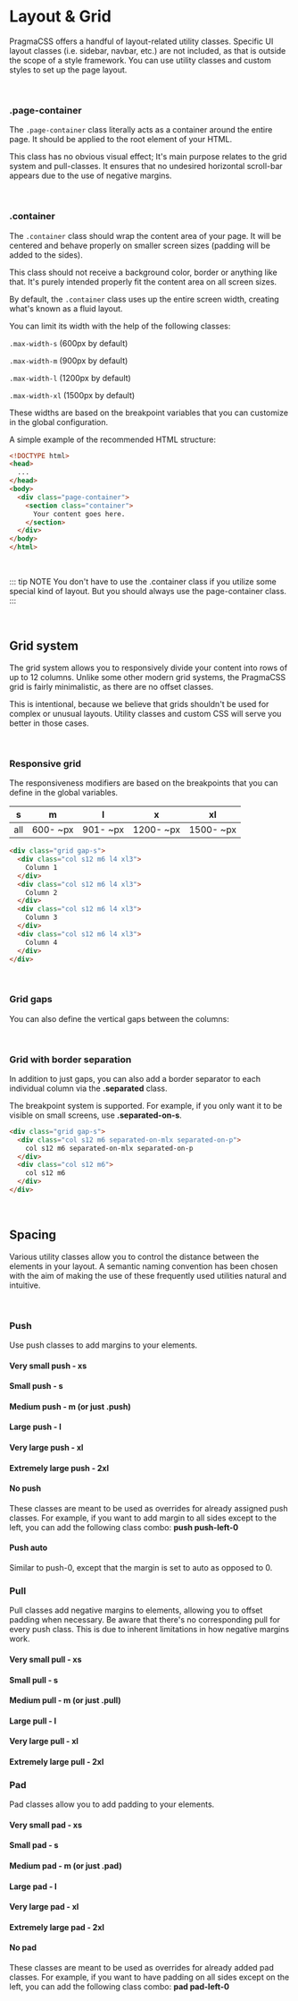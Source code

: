 # Layout & Grid

PragmaCSS offers a handful of layout-related utility classes. Specific UI layout classes (i.e. sidebar, navbar, etc.)
are not included, as that is outside the scope of a style framework. You can use utility classes and custom
styles to set up the page layout.

<br>

### .page-container

The `.page-container` class literally acts as a container around the entire page. It should be applied to
the root element of your HTML.

This class has no obvious visual effect; It's main purpose relates to the grid system and pull-classes.
It ensures that no undesired horizontal scroll-bar appears due to the use of negative margins.

<br>

### .container

The `.container` class should wrap the content area of your page. It will be centered and behave properly on
smaller screen sizes (padding will be added to the sides).

This class should not receive a background color, border or anything like that. It's purely intended properly
fit the content area on all screen sizes.

By default, the `.container` class uses up the entire screen width, creating what's known as a fluid layout.

You can limit its width with the help of the following classes:

`.max-width-s` (600px by default)</div>

`.max-width-m` (900px by default)</div>

`.max-width-l` (1200px by default)</div>

`.max-width-xl` (1500px by default)</div>

These widths are based on the breakpoint variables that you can customize in the global configuration.

A simple example of the recommended HTML structure:

```html
<!DOCTYPE html>
<head>
  ...
</head>
<body>
  <div class="page-container">
    <section class="container">
      Your content goes here.
    </section>
  </div>
</body>
</html>
```

<br>

::: tip NOTE
You don't have to use the .container class if you utilize some special kind of layout. But you should always
use the page-container class.
:::

<br>

## Grid system

The grid system allows you to responsively divide your content into rows of up to 12 columns.
Unlike some other modern grid systems, the PragmaCSS grid is fairly minimalistic, as there are no offset classes.

This is intentional, because we believe that grids shouldn't be used for complex or unusual layouts.
Utility classes and custom CSS will serve you better in those cases.

<br>

### Responsive grid

The responsiveness modifiers are based on the breakpoints that you can define in the global variables.

| s   | m        | l        | x         | xl        |
|:---:|:--------:|:--------:|:---------:|:---------:|
| all | 600- ~px | 901- ~px | 1200- ~px | 1500- ~px |

<grid-responsive/>

```html
<div class="grid gap-s">
  <div class="col s12 m6 l4 xl3">
    Column 1
  </div>
  <div class="col s12 m6 l4 xl3">
    Column 2
  </div>
  <div class="col s12 m6 l4 xl3">
    Column 3
  </div>
  <div class="col s12 m6 l4 xl3">
    Column 4
  </div>
</div>
```

<br>

### Grid gaps

You can also define the vertical gaps between the columns:

<grid-gaps/>

<br>

### Grid with border separation

In addition to just gaps, you can also add a border separator to each individual column via the
**.separated** class.

The breakpoint system is supported. For example, if you only want it to be visible on small screens,
use **.separated-on-s**.

<grid-separated/>

```html
<div class="grid gap-s">
  <div class="col s12 m6 separated-on-mlx separated-on-p">
    col s12 m6 separated-on-mlx separated-on-p
  </div>
  <div class="col s12 m6">
    col s12 m6
  </div>
</div>
```

<br>

## Spacing

Various utility classes allow you to control the distance between the elements in your layout.
A semantic naming convention has been chosen with the aim of making the use of these frequently used
utilities natural and intuitive.

<br>

### Push

Use push classes to add margins to your elements.

#### Very small push - xs

<spacing name="push" :pad="true" suffix="-xs"/>

#### Small push - s

<spacing name="push" :pad="true" suffix="-s"/>

#### Medium push - m (or just .push)

<spacing name="push" :pad="true" suffix="-m"/>

#### Large push - l

<spacing name="push" :pad="true" suffix="-l"/>

#### Very large push - xl

<spacing name="push" :pad="true" suffix="-xl"/>

#### Extremely large push - 2xl

<spacing name="push" :pad="true" suffix="-2xl"/>

#### No push

These classes are meant to be used as overrides for already assigned push classes.
For example, if you want to add margin to all sides except to the left, you can add the following class combo:
**push push-left-0**

<spacing name="push" :pad="true" prefix="push" suffix="-0"/>

#### Push auto

Similar to push-0, except that the margin is set to auto as opposed to 0.

<spacing name="push" :pad="true" prefix="push" suffix="-auto"/>


### Pull

Pull classes add negative margins to elements, allowing you to offset padding when necessary.
Be aware that there's no corresponding pull for every push class. This is due to inherent limitations in
how negative margins work.

#### Very small pull - xs

<spacing-pull name="pull" suffix="-xs" outer="pad-xs"/>

#### Small pull - s

<spacing-pull name="pull" suffix="-s" outer="pad-s"/>

#### Medium pull - m (or just .pull)

<spacing-pull name="pull" suffix="-m" outer="pad-m"/>

#### Large pull - l

<spacing-pull name="pull" suffix="-l" outer="pad-l"/>

#### Very large pull - xl

<spacing-pull name="pull" suffix="-xl" outer="pad-xl"/>

#### Extremely large pull - 2xl

<spacing-pull name="pull" suffix="-2xl" outer="pad-2xl"/>


### Pad

Pad classes allow you to add padding to your elements.

#### Very small pad - xs

<spacing name="pad" suffix="-xs" :outline="true"/>

#### Small pad - s

<spacing name="pad" suffix="-s" :outline="true"/>

#### Medium pad - m (or just .pad)

<spacing name="pad" suffix="-m" :outline="true"/>

#### Large pad - l

<spacing name="pad" suffix="-l" :outline="true"/>

#### Very large pad - xl

<spacing name="pad" suffix="-xl" :outline="true"/>

#### Extremely large pad - 2xl

<spacing name="pad" suffix="-2xl" :outline="true"/>

#### No pad

These classes are meant to be used as overrides for already added pad classes.
For example, if you want to have padding on all sides except on the left, you can add the following class combo:
**pad pad-left-0**

<spacing name="pad" prefix="pad" suffix="-0" :outline="true"/>
